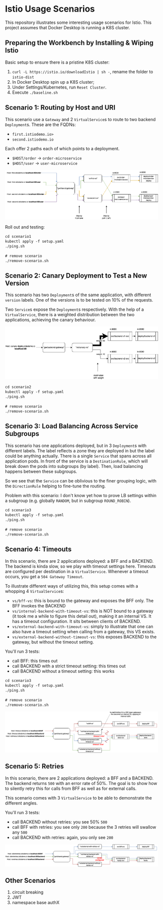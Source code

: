 # Istio Usage Scenarios

This repository illustrates some interesting usage scenarios for Istio. This project assumes that Docker Desktop is running a K8S cluster.

## Preparing the Workbench by Installing & Wiping Istio

Basic setup to ensure there is a pristine K8S cluster:

1. `curl -L https://istio.io/downloadIstio | sh -`, rename the folder to `istio-dist`
1. In Docker Desktop spin up a K8S cluster;
2. Under Settings/Kubernetes, run `Reset Cluster`.
3. Execute `./baseline.sh`

## Scenario 1: Routing by Host and URI

This scenario use a `Gateway` and 2 `VirtualService`s to route to two backend `Deployment`s. These are the FQDNs:

* `first.istiodemo.io>`
* `second.istiodemo.io`

Each offer 2 paths each of which points to a deployment.

* `$HOST/order` -> `order-microservice`
* `$HOST/user`  -> `user-microservice`

![Visualization](./scenario1/vis.png)

Roll out and testing:

```
cd scenario1
kubectl apply -f setup.yaml
./ping.sh

# remove scenario
./remove-scenario.sh
```

## Scenario 2: Canary Deployment to Test a New Version

This scenario has two `Deployment`s of the same application, with different `version` labels. One of the versions is to be tested on 10% of the requests. 

Two `Service`s expose the `Deployment`s respectively. With the help of a `VirtualService`, there is a weighted distribution between the two applications, achieving the canary behaviour.

![Visualization](./scenario2/vis.png)

```
cd scenario2
kubectl apply -f setup.yaml
./ping.sh

# remove scenario
./remove-scenario.sh
```

## Scenario 3: Load Balancing Across Service Subgroups

This scenario has one applications deployed, but in 3 `Deployment`s with different labels. The label reflects a zone they are deployed in but the label could be anything actually. There is a single `Service` that spans across all application pods. In front of the service is a `DestinationRule`, which will break down the pods into subgroups (by label). Then, load balancing happens between these subgroups.

So we see that the `Service` can be oblivious to the finer grouping logic, with the `DirectionRule` helping to fine-tune the routing.

Problem with this scenario: I don't know yet how to prove LB settings within a subgroup (e.g. globally `RANDOM`, but in subgroup `ROUND_ROBIN`).

```
cd scenario3
kubectl apply -f setup.yaml
./ping.sh

# remove scenario
./remove-scenario.sh
```

## Scenario 4: Timeouts


In this scenario, there are 2 applications deployed: a BFF and a BACKEND. The backend is kinda slow, so we play with timeout settings here.
Timeouts are configured per destination in a `VirtualService`. Whenever a timeout occurs, you get a `504 Gateway Timeout`.

To illustrate different ways of utilizing this, this setup comes with a whopping 4 `VirtualService`s:

* `vs/bff-vs`: this is bound to the gateway and exposes the BFF only. The BFF invokes the BACKEND
* `vs/internal-backend-with-timeout-vs`: this is NOT bound to a gateway (it took me a while to figure this detail out), making it an internal VS. It has a timeout configuration. It sits between clients of BACKEND.
* `vs/external-backend-with-timeout-vs`: simply to illustrate that one can also have a timeout setting when calling from a gateway, this VS exists.
* `vs/external-backend-without-timeout-vs`: this exposes BACKEND to the gateway, but without the timeout setting.

You'll run 3 tests:
* call BFF: this times out
* call BACKEND with a strict timeout setting: this times out
* call BACKEND without a timeout setting: this works

```
cd scenario3
kubectl apply -f setup.yaml
./ping.sh

# remove scenario
./remove-scenario.sh
```

![Visualization](./scenario4/vis.drawio.png)

## Scenario 5: Retries

In this scenario, there are 2 applications deployed: a BFF and a BACKEND. The backend returns `500` with an error rate of 50%. The goal is to show how to silently retry this for calls from BFF as well as for external calls.

This scenario comes with 3 `VirtualService` to be able to demonstrate the different angles.

You'll run 3 tests:
* call BACKEND without retries: you see 50% `500`
* call BFF with retries: you see only `200` because the 3 retries will swallow any `500`
* call BACKEND with retries: again, you only see `200`

![Visualization](./scenario5/vis.drawio.png)

## Other Scenarios

1. circuit breaking
1. JWT
1. namespace base authX

